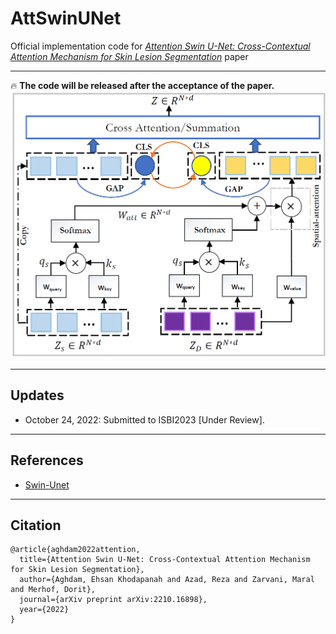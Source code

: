 # AttSwinUNet
Official implementation code for [_Attention Swin U-Net: Cross-Contextual Attention Mechanism for Skin Lesion Segmentation_](https://arxiv.org/abs/2210.16898) paper

---
:fire: __The code will be released after the acceptance of the paper.__
![Proposed Model](./images/proposed_method_v2.png)

---

## Updates
- October 24, 2022: Submitted to ISBI2023 [Under Review].
---
## References
- [Swin-Unet](https://github.com/HuCaoFighting/Swin-Unet)
---
## Citation
```
@article{aghdam2022attention,
  title={Attention Swin U-Net: Cross-Contextual Attention Mechanism for Skin Lesion Segmentation},
  author={Aghdam, Ehsan Khodapanah and Azad, Reza and Zarvani, Maral and Merhof, Dorit},
  journal={arXiv preprint arXiv:2210.16898},
  year={2022}
}
```
